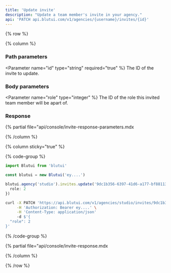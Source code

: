 ```yaml
---
title: 'Update invite'
description: "Update a team member's invite in your agency."
api: 'PATCH api.blutui.com/v1/agencies/{username}/invites/{id}'
---
```


{% row %}

{% column %}
### Path parameters

<Parameter name="id" type="string" required="true" %}
The ID of the invite to update.
</Parameter>

### Body parameters

<Parameter name="role" type="integer" %}
The ID of the role this invited team member will be apart of.
</Parameter>

### Response

{% partial file="api/console/invite-response-parameters.mdx</include>

{% /column %}

{% column sticky="true" %}

{% code-group %}

```ts {% process=false filename="Node.js" %}
import Blutui from 'blutui'

const blutui = new Blutui('ey....')

blutui.agency('studio').invites.update('9dc1b356-6397-41d6-a177-bf88113d2084', {
  role: 2
})
```

```bash {% process=false filename="cURL" %}
curl -X PATCH 'https://api.blutui.com/v1/agencies/studio/invites/9dc1b356-6397-41d6-a177-bf88113d2084' \
     -H 'Authorization: Bearer ey....' \
     -H 'Content-Type: application/json'
     -d $'{
  "role": 2
}'
```

{% /code-group %}

{% partial file="api/console/invite-response.mdx</include>

{% /column %}

{% /row %}
